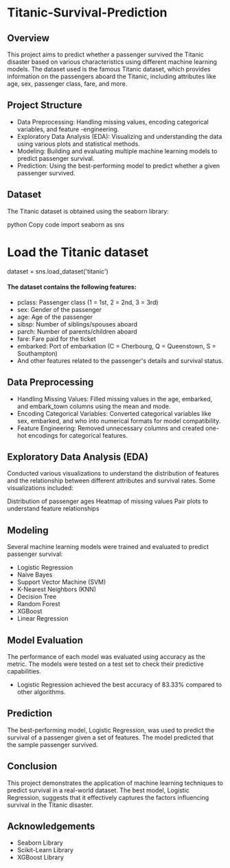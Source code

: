 # Titanic-Survival-Prediction

## Overview
This project aims to predict whether a passenger survived the Titanic disaster based on various characteristics using different machine learning models. The dataset used is the famous Titanic dataset, which provides information on the passengers aboard the Titanic, including attributes like age, sex, passenger class, fare, and more.

## Project Structure
- Data Preprocessing: Handling missing values, encoding categorical variables, and feature -engineering.
- Exploratory Data Analysis (EDA): Visualizing and understanding the data using various plots and statistical methods.
- Modeling: Building and evaluating multiple machine learning models to predict passenger survival.
- Prediction: Using the best-performing model to predict whether a given passenger survived.


## Dataset
The Titanic dataset is obtained using the seaborn library:

python
Copy code
import seaborn as sns

# Load the Titanic dataset
dataset = sns.load_dataset('titanic')


#### The dataset contains the following features:

- pclass: Passenger class (1 = 1st, 2 = 2nd, 3 = 3rd)
- sex: Gender of the passenger
- age: Age of the passenger
- sibsp: Number of siblings/spouses aboard
- parch: Number of parents/children aboard
- fare: Fare paid for the ticket
- embarked: Port of embarkation (C = Cherbourg, Q = Queenstown, S = Southampton)
- And other features related to the passenger's details and survival status.

## Data Preprocessing
- Handling Missing Values: Filled missing values in the age, embarked, and embark_town columns using the mean and mode.
- Encoding Categorical Variables: Converted categorical variables like sex, embarked, and who into numerical formats for model compatibility.
- Feature Engineering: Removed unnecessary columns and created one-hot encodings for categorical features.


## Exploratory Data Analysis (EDA)
Conducted various visualizations to understand the distribution of features and the relationship between different attributes and survival rates. Some visualizations included:

Distribution of passenger ages
Heatmap of missing values
Pair plots to understand feature relationships


## Modeling
Several machine learning models were trained and evaluated to predict passenger survival:

- Logistic Regression
- Naive Bayes
- Support Vector Machine (SVM)
- K-Nearest Neighbors (KNN)
- Decision Tree
- Random Forest
- XGBoost
- Linear Regression


## Model Evaluation
The performance of each model was evaluated using accuracy as the metric. The models were tested on a test set to check their predictive capabilities.
- Logistic Regression achieved the best accuracy of 83.33% compared to other algorithms.


## Prediction
The best-performing model, Logistic Regression, was used to predict the survival of a passenger given a set of features. The model predicted that the sample passenger survived.


## Conclusion
This project demonstrates the application of machine learning techniques to predict survival in a real-world dataset. The best model, Logistic Regression, suggests that it effectively captures the factors influencing survival in the Titanic disaster.


## Acknowledgements
- Seaborn Library
- Scikit-Learn Library
- XGBoost Library

